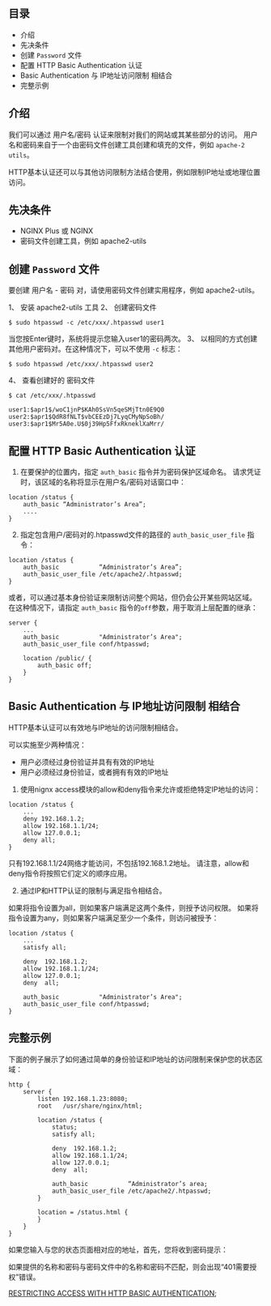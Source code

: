 


## 目录
- 介绍
- 先决条件
- 创建 `Password` 文件
- 配置 HTTP Basic Authentication 认证
- Basic Authentication 与 IP地址访问限制 相结合
- 完整示例

## 介绍
我们可以通过 用户名/密码 认证来限制对我们的网站或其某些部分的访问。 用户名和密码来自于一个由密码文件创建工具创建和填充的文件，例如 `apache-2 utils`。

HTTP基本认证还可以与其他访问限制方法结合使用，例如限制IP地址或地理位置访问。

## 先决条件

- NGINX Plus 或 NGINX
- 密码文件创建工具，例如 apache2-utils

## 创建 `Password` 文件

要创建 用户名 - 密码 对，请使用密码文件创建实用程序，例如 apache2-utils。

1、 安装 apache2-utils 工具
2、 创建密码文件 
```
$ sudo htpasswd -c /etc/xxx/.htpasswd user1
```
当您按Enter键时，系统将提示您输入user1的密码两次。
3、 以相同的方式创建其他用户密码对。在这种情况下，可以不使用 `-c` 标志：
```
$ sudo htpasswd /etc/xxx/.htpasswd user2
```
4、 查看创建好的 密码文件
```
$ cat /etc/xxx/.htpasswd
```
```
user1:$apr1$/woC1jnP$KAh0SsVn5qeSMjTtn0E9Q0
user2:$apr1$QdR8fNLT$vbCEEzDj7LyqCMyNpSoBh/
user3:$apr1$Mr5A0e.U$0j39Hp5FfxRkneklXaMrr/
```

## 配置 HTTP Basic Authentication 认证

1. 在要保护的位置内，指定 `auth_basic` 指令并为密码保护区域命名。 请求凭证时，该区域的名称将显示在用户名/密码对话窗口中：
```
location /status {                                       
    auth_basic “Administrator’s Area”;
    ....
}
```
2. 指定包含用户/密码对的.htpasswd文件的路径的 `auth_basic_user_file` 指令：
```
location /status {                                       
    auth_basic           “Administrator’s Area”;
    auth_basic_user_file /etc/apache2/.htpasswd; 
}
```
或者，可以通过基本身份验证来限制访问整个网站，但仍会公开某些网站区域。 在这种情况下，请指定 `auth_basic` 指令的`off`参数，用于取消上层配置的继承：
```
server {
    ...
    auth_basic           "Administrator’s Area";
    auth_basic_user_file conf/htpasswd;

    location /public/ {
        auth_basic off;
    }
}
```

## Basic Authentication 与 IP地址访问限制 相结合
HTTP基本认证可以有效地与IP地址的访问限制相结合。 

可以实施至少两种情况：
- 用户必须经过身份验证并具有有效的IP地址
- 用户必须经过身份验证，或者拥有有效的IP地址

1. 使用nignx access模块的allow和deny指令来允许或拒绝特定IP地址的访问：
```
location /status {
    ...
    deny 192.168.1.2;
    allow 192.168.1.1/24;
    allow 127.0.0.1;
    deny all;
}
```
只有192.168.1.1/24网络才能访问，不包括192.168.1.2地址。 请注意，allow和deny指令将按照它们定义的顺序应用。


2. 通过IP和HTTP认证的限制与满足指令相结合。

如果将指令设置为all，则如果客户端满足这两个条件，则授予访问权限。 如果将指令设置为any，则如果客户端满足至少一个条件，则访问被授予：
```
location /status {
    ...
    satisfy all;    

    deny  192.168.1.2;
    allow 192.168.1.1/24;
    allow 127.0.0.1;
    deny  all;

    auth_basic           "Administrator’s Area";
    auth_basic_user_file conf/htpasswd;
}
```

## 完整示例

下面的例子展示了如何通过简单的身份验证和IP地址的访问限制来保护您的状态区域：
```
http {
    server {
        listen 192.168.1.23:8080;
        root   /usr/share/nginx/html;

        location /status {
            status;
            satisfy all;

            deny  192.168.1.2;
            allow 192.168.1.1/24;
            allow 127.0.0.1;
            deny  all;

            auth_basic           “Administrator’s area;
            auth_basic_user_file /etc/apache2/.htpasswd; 
        }

        location = /status.html {
        }
    }
}
```
如果您输入与您的状态页面相对应的地址，首先，您将收到密码提示：

如果提供的名称和密码与密码文件中的名称和密码不匹配，则会出现“401需要授权”错误。


[RESTRICTING ACCESS WITH HTTP BASIC AUTHENTICATION](https://www.nginx.com/resources/admin-guide/restricting-access-auth-basic/#combine);
